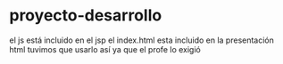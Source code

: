 ﻿# proyecto-desarrollo

el js está incluido en el jsp
el index.html esta incluido en la presentación html </b>
tuvimos que usarlo así ya que el profe lo exigió
